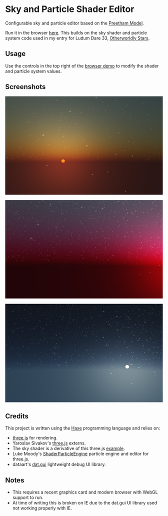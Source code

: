 # Sky and Particle Shader Editor

Configurable sky and particle editor based on the [Preetham Model](http://www.cs.utah.edu/~shirley/papers/sunsky/sunsky.pdf).

Run it in the browser [here](http://samcodes.itch.io/sky-shader-editor). This builds on the sky shader and particle system code used in my entry for Ludum Dare 33, [Otherworldly Stars](http://samcodes.itch.io/otherworldly-stars).

## Usage ##

Use the controls in the top right of the [browser demo](http://samcodes.itch.io/sky-shader-editor) to modify the shader and particle system values.

## Screenshots ##

![Screenshot3](https://github.com/Tw1ddle/Sky-Particles-Shader/blob/master/dev/screenshots/screenshot_3.png?raw=true "Screenshot 3")

![Screenshot2](https://github.com/Tw1ddle/Sky-Particles-Shader/blob/master/dev/screenshots/screenshot_2.png?raw=true "Screenshot 2")

![Screenshot1](https://github.com/Tw1ddle/Sky-Particles-Shader/blob/master/dev/screenshots/screenshot_1.png?raw=true "Screenshot 1")

## Credits ##

This project is written using the [Haxe](http://haxe.org/) programming language and relies on:

* [three.js](https://github.com/mrdoob/three.js) for rendering.
* Yaroslav Sivakov's [three.js](http://lib.haxe.org/u/yar3333/) externs.
* The sky shader is a derivative of this three.js [example](http://threejs.org/examples/js/SkyShader.js).
* Luke Moody's [ShaderParticleEngine](https://github.com/squarefeet/ShaderParticleEngine) particle engine and editor for three.js.
* dataart's [dat.gui](https://github.com/dataarts/dat.gui) lightweight debug UI library.

## Notes ##
* This requires a recent graphics card and modern browser with WebGL support to run. 
* At time of writing this is broken on IE due to the dat.gui UI library used not working properly with IE.
